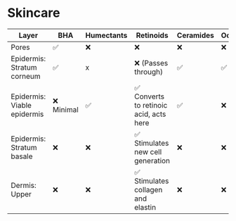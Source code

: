 # Skincare

| Layer | BHA | Humectants | Retinoids | Ceramides | Occlusives | UVB | UVA |
| --- | --- | --- | --- | --- | --- | --- | --- |
| Pores | ✅ | ❌ | ❌ | ❌ | ❌ | - | - |
| Epidermis: Stratum corneum  | ✅ | x | ❌ (Passes through) | ✅ | ✅ | ✅ | ✅ |
| Epidermis: Viable epidermis | ❌ Minimal | ✅  | ✅ Converts to retinoic acid, acts here | ✅ | ❌ | ✅ |✅ |
| Epidermis: Stratum basale | ❌ | ❌ | ✅ Stimulates new cell generation | ❌ | ❌ | ✅ | ✅ |
| Dermis: Upper | ❌ | ❌ | ✅ Stimulates collagen and elastin | ❌ | ❌ | ❌ |✅ |
